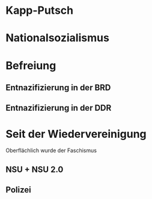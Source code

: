 
# Kapp-Putsch
# Nationalsozialismus
# Befreiung
## Entnazifizierung in der BRD
## Entnazifizierung in der DDR

# Seit der Wiedervereinigung
Oberflächlich wurde der Faschismus
## NSU + NSU 2.0
## Polizei